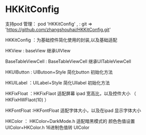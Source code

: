 # HKKitConfig







支持pod 管理：
pod  'HKKitConfig' , : git => 'https://github.com/zhangshouhai/HKKitConfig.git'




HKKitConfig ：为基础控件简化使用的封装,以及基础适配



HKView : baseView 继承UIVIew

BaseTableViewCell : BaseTableViewCell 继承UITableViewCell

HKUIButton : UIButoon+Style  简化button 初始化方法

HKUILabel ：UILabel+Style 简化UIlabel 初始化方法


HKFixFloat ：HKFixFlaot 适配屏幕 ipad 宽高比，以及控件大小 （  HKFixHWFlaot(10)  ）

HKFontFloat :HKFontFloat 适配字体大小，以及在ipad 显示字体大小

HKColor ：   HKColor+DarkMode.h  适配暗黑模式的 颜色色值设置
                    UIColor+HKColor.h  16进制色值转 UIColor
